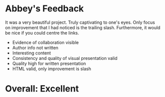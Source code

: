 Abbey's Feedback
================



It was a very beautiful project. Truly captivating to one's eyes. Only focus on improvement that I had noticed is the trailing slash. Furthermore, it would be nice if you could centre the links.

+ Evidence of collaboration visible
+ Author info not written
+ Interesting content
+ Consistency and quality of visual presentation valid
+ Quality high for written presentation
+ HTML valid, only improvement is slash

# Overall: **Excellent** #